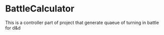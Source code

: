 # BattleCalculator
This is a controller part of project that generate quaeue of turning in battle for d&d
